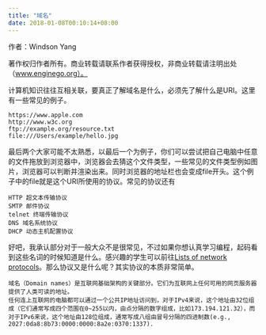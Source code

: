 ```yaml
---
title: "域名"
date: 2018-01-08T00:10:14+08:00
---
```


作者：Windson Yang

著作权归作者所有。商业转载请联系作者获得授权，非商业转载请注明出处（www.enginego.org）。

计算机知识往往互相关联，要真正了解域名是什么，必须先了解什么是URI。这里有一些常见的例子。

    https://www.apple.com
    http://www.w3c.org
    ftp://example.org/resource.txt
    file:///Users/example/hello.jpg

最后两个大家可能不太熟悉，以最后一个为例子，你们可以尝试把自己电脑中任意的文件拖放到浏览器中，浏览器会去猜这个文件类型，一些常见的文件类型例如图片，浏览器可以判断并渲染出来。同时浏览器的地址栏也会变成file开头。这个例子中的file就是这个URI所使用的协议。常见的协议还有

    HTTP 超文本传输协议
    SMTP 邮件协议
    telnet 终端传输协议
    DNS 域名系统协议
    DHCP 动态主机配置协议

好吧，我承认部分对于一般大众不是很常见，不过如果你想认真学习编程，起码看到这些名词的时候知道是什么。感兴趣的学生可以前往[Lists of network protocols](https://en.wikipedia.org/wiki/Lists_of_network_protocols)。那么协议又是什么呢？其实协议的本质非常简单。

    域名（Domain names）是互联网基础架构的关键部分。它们为互联网上任何可用的网页服务器提供了人类可读的地址。
    任何连上互联网的电脑都可以通过一个公共IP地址访问到，对于IPv4来说，这个地址由32位组成（它们通常写成四个范围在0~255以内，由点分隔的数字组成，比如173.194.121.32），而对于IPv6来说，这个地址由128位组成，通常写成八组由冒号分隔的四进制数(e.g., 2027:0da8:8b73:0000:0000:8a2e:0370:1337).
